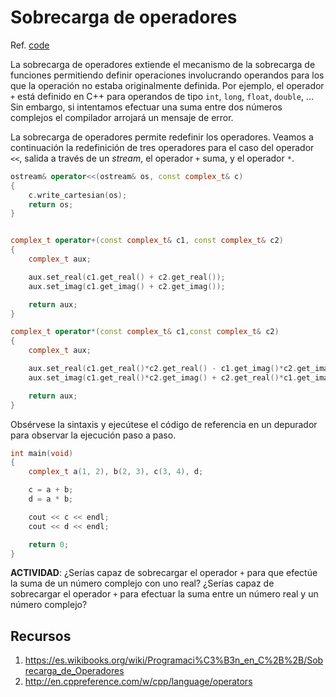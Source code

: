 # Sobrecarga de operadores

Ref. [code](code/code6.cpp)

La sobrecarga de operadores extiende el mecanismo de la sobrecarga de funciones permitiendo definir operaciones involucrando operandos para los que la operación no estaba originalmente definida. Por ejemplo, el operador `+` está definido en C++ para operandos de tipo `int`,  `long`, `float`, `double`, ... Sin embargo, si intentamos efectuar una suma entre dos números complejos el compilador arrojará un mensaje de error. 

La sobrecarga de operadores permite redefinir los operadores. Veamos a continuación la redefinición de tres operadores para el caso del operador `<<`, salida a través de un *stream*, el operador `+` suma, y el operador `*`.

```cpp
ostream& operator<<(ostream& os, const complex_t& c)
{
	c.write_cartesian(os);
	return os;
}


complex_t operator+(const complex_t& c1, const complex_t& c2)  
{
	complex_t aux;

	aux.set_real(c1.get_real() + c2.get_real());
	aux.set_imag(c1.get_imag() + c2.get_imag());

	return aux;
}

complex_t operator*(const complex_t& c1,const complex_t& c2) 
{
	complex_t aux;

	aux.set_real(c1.get_real()*c2.get_real() - c1.get_imag()*c2.get_imag());
	aux.set_imag(c1.get_real()*c2.get_imag() + c2.get_real()*c1.get_imag());

	return aux;	
}
```
Obsérvese la sintaxis y ejecútese el código de referencia en un depurador para observar la ejecución paso a paso.

```cpp
int main(void)
{
	complex_t a(1, 2), b(2, 3), c(3, 4), d;

	c = a + b;
	d = a * b; 

	cout << c << endl;
	cout << d << endl;

	return 0;
}
```
**ACTIVIDAD**: ¿Serías capaz de sobrecargar el operador `+` para que efectúe la suma de un número complejo con uno real? ¿Serías capaz de sobrecargar el operador `+` para efectuar la suma entre un número real y un número complejo?

## Recursos

1. https://es.wikibooks.org/wiki/Programaci%C3%B3n_en_C%2B%2B/Sobrecarga_de_Operadores
2. http://en.cppreference.com/w/cpp/language/operators
